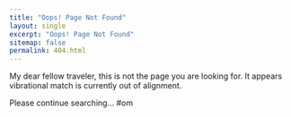 ```yaml
---
title: "Oops! Page Not Found"
layout: single
excerpt: "Oops! Page Not Found"
sitemap: false
permalink: 404.html
---
```


My dear fellow traveler, this is not the page you are looking for.
It appears vibrational match is currently out of alignment.

Please continue searching... #om

<script type="text/javascript">
  var GOOG_FIXURL_LANG = 'en';
  var GOOG_FIXURL_SITE = '{{ site.url }}'
</script>
<script type="text/javascript" src="//linkhelp.clients.google.com/tbproxy/lh/wm/fixurl.js">
</script>